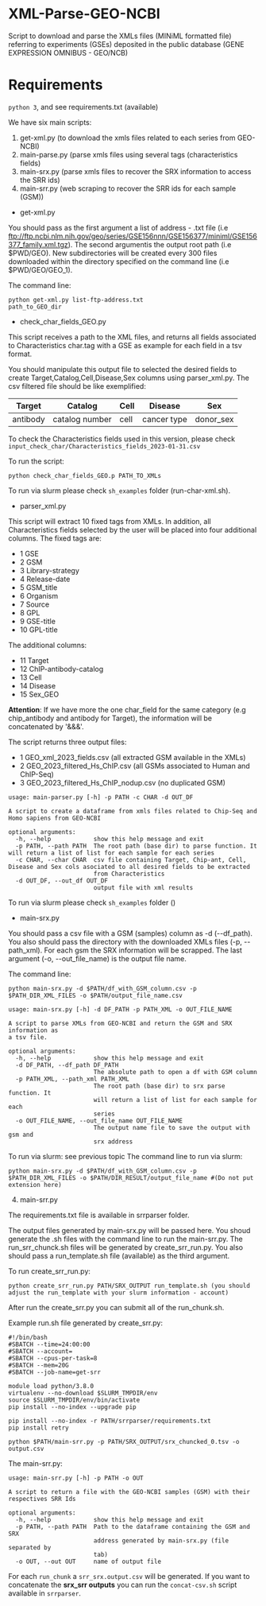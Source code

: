 # XML-Parse-GEO-NCBI
Script to download and parse the XMLs files (MINiML formatted file) referring to experiments (GSEs) deposited in the public database (GENE EXPRESSION OMNIBUS - GEO/NCB) 

# Requirements
```python 3```, and see requirements.txt (available)


We have six main scripts:

1) get-xml.py (to download the xmls files related to each series from GEO-NCBI)
2) main-parse.py (parse xmls files using several tags (characteristics fields)
3) main-srx.py (parse xmls files to recover the SRX information to access the SRR ids)
4) main-srr.py (web scraping to recover the SRR ids for each sample (GSM)) 


- get-xml.py

You should pass as the first argument a list of address - .txt file (i.e ftp://ftp.ncbi.nlm.nih.gov/geo/series/GSE156nnn/GSE156377/miniml/GSE156377_family.xml.tgz). The second argumentis the output root path (i.e $PWD/GEO). New subdirectories will be created every 300 files downloaded within the directory specified on the command line (i.e $PWD/GEO/GEO_1).


The command line:
```
python get-xml.py list-ftp-address.txt 
path_to_GEO_dir
```


- check_char_fields_GEO.py

This script receives a path to the XML files, and returns all fields associated to Characteristics char.tag with a GSE as example for each field in a tsv format. 

You should manipulate this output file to selected the desired fields to create Target,Catalog,Cell,Disease,Sex columns using parser_xml.py. The csv filtered file should be like exemplified: 

| Target | Catalog | Cell | Disease | Sex |
| ------ | ------- | ---- | ------- | --- |
| antibody | catalog number | cell | cancer type | donor_sex |


To check the Characteristics fields used in this version, please check `input_check_char/Characteristics_fields_2023-01-31.csv`

To run the script:
```
python check_char_fields_GEO.p PATH_TO_XMLs
```

To run via slurm please check `sh_examples` folder (run-char-xml.sh). 


- parser_xml.py

This script will extract 10 fixed tags from XMLs. In addition, all Characteristics fields selected by the user will be placed into four additional columns. The fixed tags are:

- 1 GSE
- 2 GSM
- 3 Library-strategy
- 4 Release-date
- 5 GSM_title
- 6 Organism
- 7 Source
- 8 GPL
- 9 GSE-title
- 10 GPL-title

The additional columns:

- 11 Target
- 12 ChIP-antibody-catalog
- 13 Cell
- 14 Disease
- 15 Sex_GEO

**Attention**: If we have more the one char_field for the same category (e.g chip_antibody and antibody for Target), the information will be concatenated by '&&&'.


The script returns three output files:

- 1 GEO_xml_2023_fields.csv (all extracted GSM available in the XMLs)
- 2 GEO_2023_filtered_Hs_ChIP.csv (all GSMs associated to Human and ChIP-Seq)
- 3 GEO_2023_filtered_Hs_ChIP_nodup.csv (no duplicated GSM)


```
usage: main-parser.py [-h] -p PATH -c CHAR -d OUT_DF

A script to create a dataframe from xmls files related to Chip-Seq and Homo sapiens from GEO-NCBI

optional arguments:
  -h, --help            show this help message and exit
  -p PATH, --path PATH  The root path (base dir) to parse function. It will return a list of list for each sample for each series
  -c CHAR, --char CHAR  csv file containing Target, Chip-ant, Cell, Disease and Sex cols asociated to all desired fields to be extracted
                        from Characteristics
  -d OUT_DF, --out_df OUT_DF
                        output file with xml results
```

To run via slurm please check `sh_examples` folder ()


- main-srx.py

You should pass a csv file with a GSM (samples) column as -d (--df_path). You also should pass the directory with the downloaded XMLs files (-p, --path_xml). For each gsm the SRX information will be scrapped. The last argument (-o, --out_file_name) is the output file name. 

The command line: 
```
python main-srx.py -d $PATH/df_with_GSM_column.csv -p $PATH_DIR_XML_FILES -o $PATH/output_file_name.csv
```


```
usage: main-srx.py [-h] -d DF_PATH -p PATH_XML -o OUT_FILE_NAME

A script to parse XMLs from GEO-NCBI and return the GSM and SRX information as
a tsv file.

optional arguments:
  -h, --help            show this help message and exit
  -d DF_PATH, --df_path DF_PATH
                        The absolute path to open a df with GSM column
  -p PATH_XML, --path_xml PATH_XML
                        The root path (base dir) to srx parse function. It
                        will return a list of list for each sample for each
                        series
  -o OUT_FILE_NAME, --out_file_name OUT_FILE_NAME
                        The output name file to save the output with gsm and
                        srx address
```

To run via slurm: see previous topic
The command line to run via slurm:

```
python main-srx.py -d $PATH/df_with_GSM_column.csv -p $PATH_DIR_XML_FILES -o $PATH/DIR_RESULT/output_file_name #(Do not put extension here)
```

4) main-srr.py

The requirements.txt file is available in srrparser folder.

The output files generated by main-srx.py will be passed here. You shoud generate the .sh files with the command line to run the main-srr.py. The run_srr_chunck.sh files will be generated by create_srr_run.py. You also should pass a run_template.sh file (available) as the third argument.

To run create_srr_run.py:

```
python create_srr_run.py PATH/SRX_OUTPUT run_template.sh (you should adjust the run_template with your slurm information - account)
```

After run the create_srr.py you can submit all of the run_chunk.sh.

Example run.sh file generated by create_srr.py:

```
#!/bin/bash
#SBATCH --time=24:00:00
#SBATCH --account=
#SBATCH --cpus-per-task=8
#SBATCH --mem=20G
#SBATCH --job-name=get-srr

module load python/3.8.0
virtualenv --no-download $SLURM_TMPDIR/env
source $SLURM_TMPDIR/env/bin/activate
pip install --no-index --upgrade pip

pip install --no-index -r PATH/srrparser/requirements.txt
pip install retry

python $PATH/main-srr.py -p PATH/SRX_OUTPUT/srx_chuncked_0.tsv -o output.csv
```

The main-srr.py:

```
usage: main-srr.py [-h] -p PATH -o OUT

A script to return a file with the GEO-NCBI samples (GSM) with their
respectives SRR Ids

optional arguments:
  -h, --help            show this help message and exit
  -p PATH, --path PATH  Path to the dataframe containing the GSM and SRX
                        address generated by main-srx.py (file separated by
                        tab)
  -o OUT, --out OUT     name of output file
```

For each `run_chunk` a `srr_srx.output.csv` will be generated. If you want to concatenate the **srx_srr outputs** you can run the `concat-csv.sh` script available in `srrparser`.